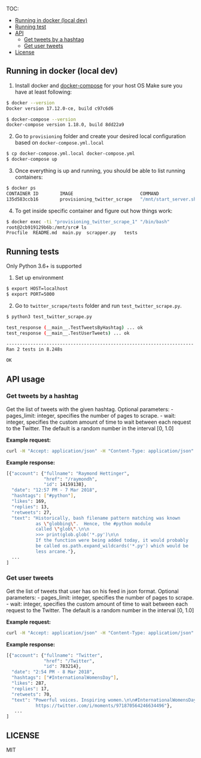 TOC:

* [Running in docker (local dev)](#running-in-docker-local-dev)
* [Running test](#running-tests)
* [API](#api)
	* [Get tweets by a hashtag](#get-tweets-by-a-hashtag)
	* [Get user tweets](#get-user-tweets)
* [License](#license)

Running in docker (local dev)
------------------------------

1. Install docker and [docker-compose](https://docs.docker.com/compose/install/) for your host OS
Make sure you have at least following:

```bash
$ docker --version
Docker version 17.12.0-ce, build c97c6d6

$ docker-compose --version
docker-compose version 1.18.0, build 8dd22a9

```

2. Go to `provisioning` folder and create your desired local configuration based on `docker-compose.yml.local`

```bash
$ cp docker-compose.yml.local docker-compose.yml
$ docker-compose up

```

3. Once everything is up and running, you should be able to list running containers:
```bash
$ docker ps
CONTAINER ID        IMAGE                         COMMAND                  CREATED             STATUS                  PORTS                    NAMES
135d583ccb16        provisioning_twitter_scrape   "/mnt/start_server.sh"   1 second ago        Up Less than a second   0.0.0.0:5000->8888/tcp   provisioning_twitter_scrape_1
```

4. To get inside specific container and figure out how things work:

```bash
$ docker exec -ti "provisioning_twitter_scrape_1" "/bin/bash"
root@2cb919129b6b:/mnt/src# ls
Procfile  README.md  main.py  scrapper.py	tests

```

Running tests
------------------------------
Only Python 3.6+ is supported

1. Set up environment

```bash
$ export HOST=localhost
$ export PORT=5000
```

2. Go to `twitter_scrape/tests` folder and run `test_twitter_scrape.py`.


```bash
$ python3 test_twitter_scrape.py

test_response (__main__.TestTweetsByHashtag) ... ok
test_response (__main__.TestUserTweets) ... ok

----------------------------------------------------------------------
Ran 2 tests in 8.248s

OK
```

API usage
------------------------------

### Get tweets by a hashtag

Get the list of tweets with the given hashtag.
Optional parameters:
    - pages_limit: integer, specifies the number of pages to scrape.
    - wait: integer, specifies the custom amount of time to wait
        between each request to the Twitter. The default is a random
        number in the interval [0, 1.0]

**Example request:**

```bash
curl -H "Accept: application/json" -H "Content-Type: application/json" -X GET http://localhost:5000/hashtags/Python?pages_limit=3&wait=0

```
**Example response:**

```bash
[{"account": {"fullname": "Raymond Hettinger",
              "href": "/raymondh",
              "id": 14159138},
  "date": "12:57 PM - 7 Mar 2018",
  "hashtags": ["#python"],
  "likes": 169,
  "replies": 13,
  "retweets": 27,
  "text": "Historically, bash filename pattern matching was known
           as \"globbing\".  Hence, the #python module
           called \"glob\".\n\n
           >>> print(glob.glob('*.py')\n\n
           If the function were being added today, it would probably
           be called os.path.expand_wildcards('*.py') which would be
           less arcane."},
  ...
]
```

### Get user tweets


Get the list of tweets that user has on his feed in json format.
Optional parameters:
    - pages_limit: integer, specifies the number of pages to scrape.
    - wait: integer, specifies the custom amount of time to wait
        between each request to the Twitter. The default is a random
        number in the interval [0, 1.0]

**Example request:**

```bash
curl -H "Accept: application/json" -H "Content-Type: application/json" -X GET http://localhost:5000/users/Twitter?pages_limit=3&wait=0

```

**Example response:**

```bash
[{"account": {"fullname": "Twitter",
              "href": "/Twitter",
              "id": 783214},
  "date": "2:54 PM - 8 Mar 2018",
  "hashtags": ["#InternationalWomensDay"],
  "likes": 287,
  "replies": 17,
  "retweets": 70,
  "text": "Powerful voices. Inspiring women.\n\n#InternationalWomensDay
           https://twitter.com/i/moments/971870564246634496"},
   ...
]
```

LICENSE
------------------------------

MIT
